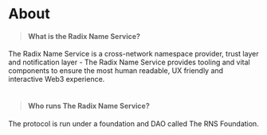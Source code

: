 # About

> #### What is the Radix Name Service?

The Radix Name Service is a cross-network namespace provider, trust layer and notification layer - The Radix Name Service provides tooling and vital components to ensure the most human readable, UX friendly and interactive Web3 experience.
<br /><br />

> #### Who runs The Radix Name Service?

The protocol is run under a foundation and DAO called The RNS Foundation.